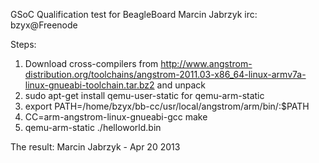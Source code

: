 GSoC Qualification test for BeagleBoard
Marcin Jabrzyk
irc: bzyx@Freenode

Steps:
1) Download cross-compilers from http://www.angstrom-distribution.org/toolchains/angstrom-2011.03-x86_64-linux-armv7a-linux-gnueabi-toolchain.tar.bz2 and unpack
2) sudo apt-get install qemu-user-static for qemu-arm-static
3) export PATH=/home/bzyx/bb-cc/usr/local/angstrom/arm/bin/:$PATH
4) CC=arm-angstrom-linux-gnueabi-gcc make
5) qemu-arm-static ./helloworld.bin 

The result:
Marcin Jabrzyk - Apr 20 2013




